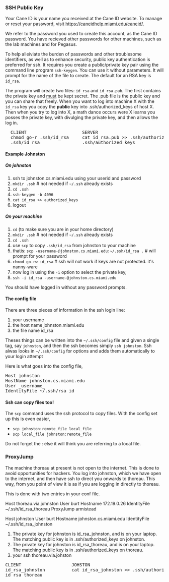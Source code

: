 ### SSH Public Key

Your Cane ID is your name you received at the Cane ID website. To manage or reset your password, visit https://caneidhelp.miami.edu/caneid/.

We refer to the password you used to create this account, as the Cane ID password. You have recieved other passwords for other machines,
such as the lab machines and for Pegasus. 

To help alleiviate the burden of passwords and other troublesome identifiers, as well as to enhance security, public key authentication is preferred
for ssh. It requires you create a public/private key pair using the command line program `ssh-keygen`. You can use it without parameters.
It will prompt for the name of the file to create. The default for an RSA key is `id_rsa`. 

The program will create two files: `id_rsa` and `id_rsa.pub`. The first contains the private key and <u>must</u> be kept secret.
The .pub file is the public key and you can share that freely. When you want to log into machine X with the `id_rsa` key you copy the 
__public__ key into .ssh/authorized_keys of host X. Then when you try to log into X, a math dance occurs were X learns you posses
the private key, with divulging the private key, and then allows the log in.

<pre>
  CLIENT                     SERVER
  chmod go-r .ssh/id_rsa     cat id_rsa.pub >> .ssh/authorized_keys 
  .ssh/id_rsa                .ssh/authorized_keys
</pre>

#### Example Johnston

##### On johnston

1. ssh to johnston.cs.miami.edu using your userid and password
2. `mkdir .ssh` # not needed if `~/.ssh` already exists
3. `cd .ssh`
4. `ssh-keygen -b 4096` 
5. `cat id_rsa >> authorized_keys`
6. logout

##### On your machine

1. `cd` (to make sure you are in your home directory)
2. `mkdir .ssh` # not needed if `~/.ssh` already exists
3. `cd .ssh`
4. use `scp` to copy `.ssh/id_rsa` from johnston to your machine
5. thatis: `scp -username-@johnston.cs.miami.edu:~/.ssh/id_rsa .` # will prompt for your password
6. `chmod go-rw id_rsa` # ssh will not work if keys are not protected. it's nanny-ware
7. now log in using the `-i` option to select the private key, 
8. `ssh -i id_rsa -username-@johnston.cs.miami.edu`

You should have logged in without any password prompts.

#### The config file

There are three pieces of information in the ssh login line:

1. your username
2. the host name johnston.miami.edu
3. the file name id_rsa

Theses things can be written into the `~/.ssh/config` file and given a single tag, say `johnston`, and 
then the ssh becomes simply `ssh johnston`. Ssh alwas looks in `~/.ssh/config` for options and adds
them automatically to your login attempt

Here is what goes into the config file,

<pre>
Host johnston
HostName johnston.cs.miami.edu
User _username_
IdentityFile ~/.ssh/rsa_id
</pre>

#### Ssh can copy files too!

The `scp` command uses the ssh protocol to copy files. With the config set up this is even easier, 

- `scp johnston:remote_file local_file`
- `scp local_file johnston:remote_file`

Do not forget the : else it will think you are referring to a local file.

### ProxyJump

The machine thoreau at present is not open to the internet. This is done to avoid opportunities for hackers. 
You log into johnston, which we have open to the internet, and then have ssh to direct you onwards to thoreau.
This way, from you point of view it is as if you are logging in directly to thoreau.

This is done with two entries in your conf file.

Host thoreau.via.johnston
User burt
Hostname 172.19.0.26
IdentityFile ~/.ssh/id_rsa_thoreau
ProxyJump armistead

Host johnston
User burt
Hostname johnston.cs.miami.edu
IdentityFile ~/.ssh/id_rsa_johnston

1. The private key for johnston is id_rsa_johnston, and is on your laptop. The matching public key is in .ssh/authorized_keys on johnston.
2. The private key for johnston is id_rsa_thoreau, and is on your laptop. The matching public key is in .ssh/authorized_keys on thoreau.
3. your ssh thoreau.via.johston

<pre>
CLIENT                   JOHSTON                                            THOREAU
id_rsa_johnston          cat id_rsa_johnston >> .ssh/authorized_keys        cat id_rsa_thoreau >> .ssh/authorized_keys
id_rsa_thoreau
</pre>
